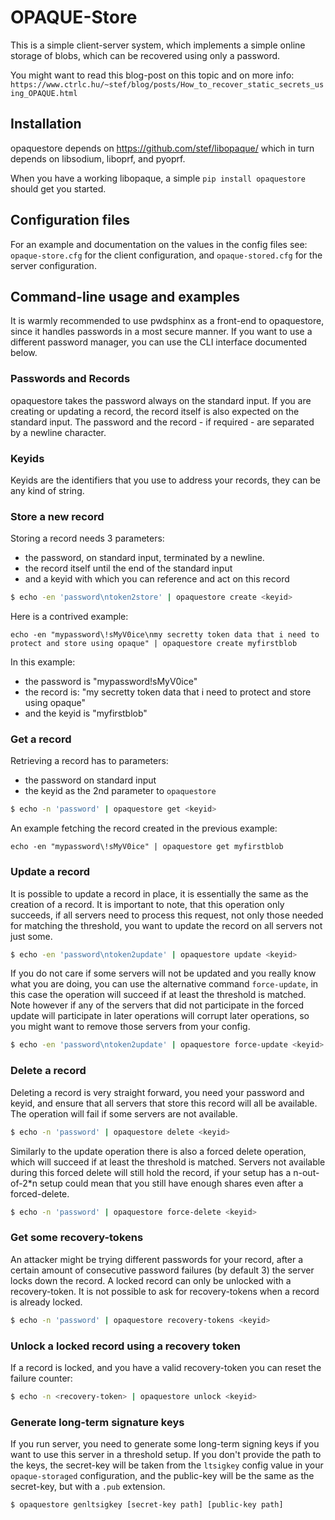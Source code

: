 # OPAQUE-Store

This is a simple client-server system, which implements a simple online storage
of blobs, which can be recovered using only a password.

You might want to read this blog-post on this topic and on more info:
`https://www.ctrlc.hu/~stef/blog/posts/How_to_recover_static_secrets_using_OPAQUE.html`

## Installation

opaquestore depends on https://github.com/stef/libopaque/ which in turn
depends on libsodium, liboprf, and pyoprf.

When you have a working libopaque, a simple `pip install opaquestore`
should get you started.

## Configuration files

For an example and documentation on the values in the config files
see: `opaque-store.cfg` for the client configuration, and
`opaque-stored.cfg` for the server configuration.

## Command-line usage and examples

It is warmly recommended to use pwdsphinx as a front-end to
opaquestore, since it handles passwords in a most secure manner. If
you want to use a different password manager, you can use the CLI
interface documented below.

### Passwords and Records

opaquestore takes the password always on the standard input. If you
are creating or updating a record, the record itself is also expected
on the standard input. The password and the record - if required - are
separated by a newline character.

### Keyids

Keyids are the identifiers that you use to address your records, they can be
any kind of string.

### Store a new record

Storing a record needs 3 parameters:
 - the password, on standard input, terminated by a newline.
 - the record itself until the end of the standard input
 - and a keyid with which you can reference and act on this record

```sh
$ echo -en 'password\ntoken2store' | opaquestore create <keyid>
```

Here is a contrived example:

```
echo -en "mypassword\!sMyV0ice\nmy secretty token data that i need to protect and store using opaque" | opaquestore create myfirstblob
```

In this example:
 - the password is "mypassword!sMyV0ice"
 - the record is: "my secretty token data that i need to protect and store using opaque"
 - and the keyid is "myfirstblob"

### Get a record

Retrieving a record has to parameters:

 - the password on standard input
 - the keyid as the 2nd parameter to `opaquestore`

```sh
$ echo -n 'password' | opaquestore get <keyid>
```

An example fetching the record created in the previous example:

```
echo -en "mypassword\!sMyV0ice" | opaquestore get myfirstblob
```

### Update a record

It is possible to update a record in place, it is essentially the same
as the creation of a record. It is important to note, that this
operation only succeeds, if all servers need to process this request,
not only those needed for matching the threshold, you want to update
the record on all servers not just some.


```sh
$ echo -en 'password\ntoken2update' | opaquestore update <keyid>
```

If you do not care if some servers will not be updated and you really
know what you are doing, you can use the alternative command
`force-update`, in this case the operation will succeed if at least
the threshold is matched. Note however if any of the servers that did
not participate in the forced update will participate in later
operations will corrupt later operations, so you might want to remove
those servers from your config.

```sh
$ echo -en 'password\ntoken2update' | opaquestore force-update <keyid>
```

### Delete a record

Deleting a record is very straight forward, you need your password and
keyid, and ensure that all servers that store this record will all be
available. The operation will fail if some servers are not available.

```sh
$ echo -n 'password' | opaquestore delete <keyid>
```

Similarly to the update operation there is also a forced delete
operation, which will succeed if at least the threshold is
matched. Servers not available during this forced delete will still
hold the record, if your setup has a n-out-of-2*n setup could mean
that you still have enough shares even after a forced-delete.

```sh
$ echo -n 'password' | opaquestore force-delete <keyid>
```

### Get some recovery-tokens

An attacker might be trying different passwords for your record, after
a certain amount of consecutive password failures (by default 3) the
server locks down the record. A locked record can only be unlocked
with a recovery-token. It is not possible to ask for recovery-tokens
when a record is already locked.

```sh
$ echo -n 'password' | opaquestore recovery-tokens <keyid>
```

### Unlock a locked record using a recovery token

If a record is locked, and you have a valid recovery-token you can
reset the failure counter:

```sh
$ echo -n <recovery-token> | opaquestore unlock <keyid>
```


### Generate long-term signature keys

If you run server, you need to generate some long-term signing keys if you want
to use this server in a threshold setup. If you don't provide the path to the
keys, the secret-key will be taken from the `ltsigkey` config value in your
`opaque-storaged` configuration, and the public-key will be the same as the
secret-key, but with a `.pub` extension.

```
$ opaquestore genltsigkey [secret-key path] [public-key path]
```
